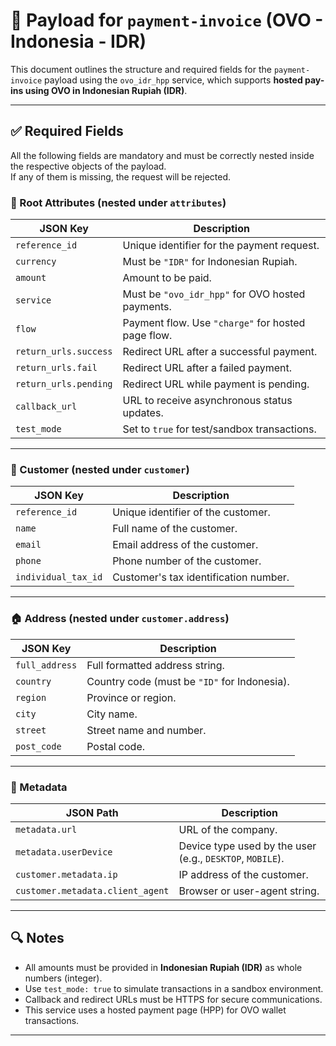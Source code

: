 # 📄 Payload for `payment-invoice` (OVO - Indonesia - IDR)

This document outlines the structure and required fields for the `payment-invoice` payload using the `ovo_idr_hpp` service, which supports **hosted pay-ins using OVO in Indonesian Rupiah (IDR)**.

---

## ✅ Required Fields

All the following fields are mandatory and must be correctly nested inside the respective objects of the payload.  
If any of them is missing, the request will be rejected.

### 🧾 Root Attributes (nested under `attributes`)

| JSON Key             | Description                                                                 |
|----------------------|-----------------------------------------------------------------------------|
| `reference_id`       | Unique identifier for the payment request.                                  |
| `currency`           | Must be `"IDR"` for Indonesian Rupiah.                                      |
| `amount`             | Amount to be paid.                                                          |
| `service`            | Must be `"ovo_idr_hpp"` for OVO hosted payments.                            |
| `flow`               | Payment flow. Use `"charge"` for hosted page flow.                          |
| `return_urls.success`| Redirect URL after a successful payment.                                    |
| `return_urls.fail`   | Redirect URL after a failed payment.                                        |
| `return_urls.pending`| Redirect URL while payment is pending.                                      |
| `callback_url`       | URL to receive asynchronous status updates.                                 |
| `test_mode`          | Set to `true` for test/sandbox transactions.                                |

---

### 👤 Customer (nested under `customer`)

| JSON Key             | Description                                                             |
|----------------------|-------------------------------------------------------------------------|
| `reference_id`       | Unique identifier of the customer.                                      |
| `name`               | Full name of the customer.                                              |
| `email`              | Email address of the customer.                                          |
| `phone`              | Phone number of the customer.                                           |
| `individual_tax_id`  | Customer's tax identification number.                                   |

---

### 🏠 Address (nested under `customer.address`)

| JSON Key         | Description                                                                 |
|------------------|-----------------------------------------------------------------------------|
| `full_address`   | Full formatted address string.                                              |
| `country`        | Country code (must be `"ID"` for Indonesia).                                |
| `region`         | Province or region.                                                         |
| `city`           | City name.                                                                  |
| `street`         | Street name and number.                                                     |
| `post_code`      | Postal code.                                                                |

---

### 🧩 Metadata

| JSON Path                          | Description                                                             |
|------------------------------------|-------------------------------------------------------------------------|
| `metadata.url`                     | URL of the company.                                                     |
| `metadata.userDevice`              | Device type used by the user (e.g., `DESKTOP`, `MOBILE`).               |
| `customer.metadata.ip`             | IP address of the customer.                                             |
| `customer.metadata.client_agent`   | Browser or user-agent string.                                           |

---

## 🔍 Notes

- All amounts must be provided in **Indonesian Rupiah (IDR)** as whole numbers (integer).
- Use `test_mode: true` to simulate transactions in a sandbox environment.
- Callback and redirect URLs must be HTTPS for secure communications.
- This service uses a hosted payment page (HPP) for OVO wallet transactions.

---
